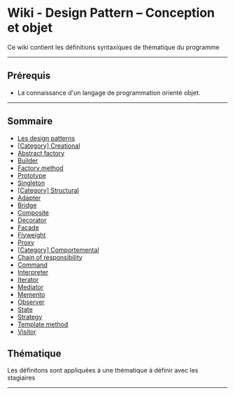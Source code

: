 # Wiki - Design Pattern – Conception et objet

Ce wiki contient les définitions syntaxiques de thématique du programme
___

## Prérequis

* La connaissance d'un langage de programmation orienté objet.

___

## Sommaire

* [Les design patterns](https://github.com/seeren-training/Design-Pattern/wiki/01)
* [[Category] Creational](https://github.com/seeren-training/Design-Pattern/wiki/02)
* [Abstract factory](https://github.com/seeren-training/Design-Pattern/wiki/03)
* [Builder](https://github.com/seeren-training/Design-Pattern/wiki/04)
* [Factory method](https://github.com/seeren-training/Design-Pattern/wiki/05)
* [Prototype](https://github.com/seeren-training/Design-Pattern/wiki/06)
* [Singleton](https://github.com/seeren-training/Design-Pattern/wiki/07)
* [[Category] Structural](https://github.com/seeren-training/Design-Pattern/wiki/08)
* [Adapter](https://github.com/seeren-training/Design-Pattern/wiki/09)
* [Bridge](https://github.com/seeren-training/Design-Pattern/wiki/10)
* [Composite](https://github.com/seeren-training/Design-Pattern/wiki/11)
* [Decorator](https://github.com/seeren-training/Design-Pattern/wiki/12)
* [Facade](https://github.com/seeren-training/Design-Pattern/wiki/13)
* [Flyweight](https://github.com/seeren-training/Design-Pattern/wiki/14)
* [Proxy](https://github.com/seeren-training/Design-Pattern/wiki/15)
* [[Category] Comportemental](https://github.com/seeren-training/Design-Pattern/wiki/16)
* [Chain of responsibility](https://github.com/seeren-training/Design-Pattern/wiki/17)
* [Command](https://github.com/seeren-training/Design-Pattern/wiki/18)
* [Interpreter](https://github.com/seeren-training/Design-Pattern/wiki/19)
* [Iterator](https://github.com/seeren-training/Design-Pattern/wiki/20)
* [Mediator](https://github.com/seeren-training/Design-Pattern/wiki/21)
* [Memento](https://github.com/seeren-training/Design-Pattern/wiki/22)
* [Observer](https://github.com/seeren-training/Design-Pattern/wiki/23)
* [State](https://github.com/seeren-training/Design-Pattern/wiki/24)
* [Strategy](https://github.com/seeren-training/Design-Pattern/wiki/25)
* [Template method](https://github.com/seeren-training/Design-Pattern/wiki/26)
* [Visitor](https://github.com/seeren-training/Design-Pattern/wiki/27)

## Thématique

Les définitons sont appliquées à une thématique à définir avec les stagiaires

___
